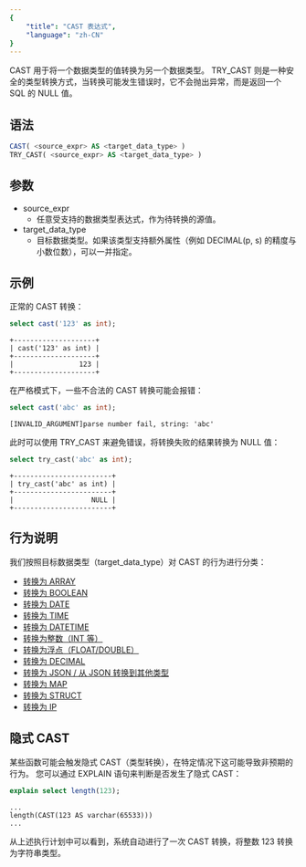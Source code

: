 ```yaml
---
{
    "title": "CAST 表达式",
    "language": "zh-CN"
}
---
```


CAST 用于将一个数据类型的值转换为另一个数据类型。
TRY_CAST 则是一种安全的类型转换方式，当转换可能发生错误时，它不会抛出异常，而是返回一个 SQL 的 NULL 值。

## 语法

```sql
CAST( <source_expr> AS <target_data_type> )
TRY_CAST( <source_expr> AS <target_data_type> )
```

## 参数

- source_expr
  - 任意受支持的数据类型表达式，作为待转换的源值。
- target_data_type
  - 目标数据类型。如果该类型支持额外属性（例如 DECIMAL(p, s) 的精度与小数位数），可以一并指定。

## 示例

正常的 CAST 转换：

```sql
select cast('123' as int);
```

```text
+--------------------+
| cast('123' as int) |
+--------------------+
|                123 |
+--------------------+
```

在严格模式下，一些不合法的 CAST 转换可能会报错：

```sql
select cast('abc' as int);
```

```text
[INVALID_ARGUMENT]parse number fail, string: 'abc'
```

此时可以使用 TRY_CAST 来避免错误，将转换失败的结果转换为 NULL 值：

```sql
select try_cast('abc' as int);
```

```text
+------------------------+
| try_cast('abc' as int) |
+------------------------+
|                   NULL |
+------------------------+
```

## 行为说明

我们按照目标数据类型（target_data_type）对 CAST 的行为进行分类：

- [转换为 ARRAY](./array-conversion.md)
- [转换为 BOOLEAN](./boolean-conversion.md)
- [转换为 DATE](./date-conversion.md)
- [转换为 TIME](./time-conversion.md)
- [转换为 DATETIME](./datetime-conversion.md)
- [转换为整数（INT 等）](./int-conversion.md)
- [转换为浮点（FLOAT/DOUBLE）](./float-double-conversion.md)
- [转换为 DECIMAL](./decimal-conversion.md)
- [转换为 JSON / 从 JSON 转换到其他类型](./json-conversion.md)
- [转换为 MAP](./map-conversion.md)
- [转换为 STRUCT](./struct-conversion.md)
- [转换为 IP](./ip-conversion.md)

## 隐式 CAST

某些函数可能会触发隐式 CAST（类型转换），在特定情况下这可能导致非预期的行为。
您可以通过 EXPLAIN 语句来判断是否发生了隐式 CAST：

```sql
explain select length(123);
```

```text
...
length(CAST(123 AS varchar(65533)))
...
```

从上述执行计划中可以看到，系统自动进行了一次 CAST 转换，将整数 123 转换为字符串类型。
